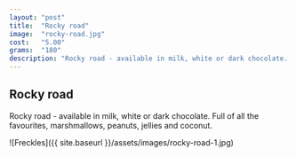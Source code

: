 ```yaml
---
layout: "post"
title:  "Rocky road"
image: 	"rocky-road.jpg"
cost: 	"5.00"
grams:	"180"
description: "Rocky road - available in milk, white or dark chocolate.  Full of all the favourites, marshmallows, peanuts, jellies and coconut."
---
```


## Rocky road

Rocky road - available in milk, white or dark chocolate.  Full of all the favourites, marshmallows, peanuts, jellies and coconut.

![Freckles]({{ site.baseurl }}/assets/images/rocky-road-1.jpg)
